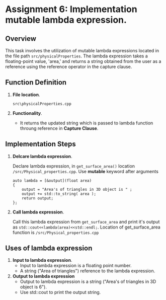 # Assignment 6: Implementation mutable lambda expression.
 
## Overview
 
This task involves the utilization of mutable lambda expressions located in the file path `src/physicalProperties`. The lambda expression takes a floating-point value, 'area,' and returns a string obtained from the user as a reference using the reference operator in the capture clause.
 
## Function Definition
 
1. **File location**.
 
    `src\physicalProperties.cpp`

2. **Functionality**.
    - It returns the updated string which is passed to lambda function throung reference in **Capture Clause**.

## Implementation Steps
 
1. **Delcare lambda expression**.

    Declare lambda expression, in `get_surface_area()` location `/src/Physical_properties.cpp`.
    Use **mutable** keyword after arguments
    ```
    auto lambda = [&output](float area)
    {
        output = "Area's of triangles in 3D object is " ;
        output += std::to_string( area );
        return output;
    };
    ```
2. **Call lambda expression**.

    Call this lambda expression from `get_surface_area` and print it's output as `std::cout<<lambda(area)<<std::endl;`.
    Location of get_surface_area function is ``/src/Physical_properties.cpp``

## Uses of lambda expression

1. **Input to lambda expression**.
    - Input to lambda expression is a floating point number.
    - A string ("Area of triangles") reference to the lambda expression.
2. **Output to lambda expression**
    - Output to lambda expression is a string ("Area's of triangles in 3D object is 6").
    - Use std::cout to print the output string.
